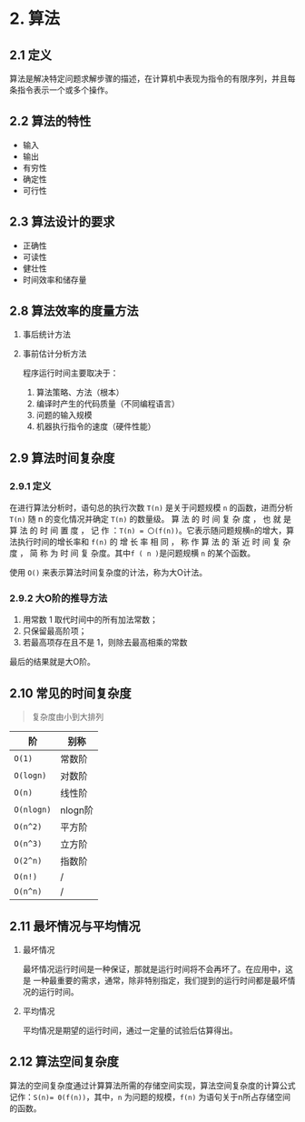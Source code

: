 # 2. 算法

## 2.1 定义

算法是解决特定问题求解步骤的描述，在计算机中表现为指令的有限序列，并且每条指令表示一个或多个操作。

## 2.2 算法的特性

+ 输入
+ 输出
+ 有穷性
+ 确定性
+ 可行性

## 2.3 算法设计的要求

+ 正确性
+ 可读性
+ 健壮性
+ 时间效率和储存量

## 2.8 算法效率的度量方法

1. 事后统计方法

2. 事前估计分析方法

   程序运行时间主要取决于：

   1. 算法策略、方法（根本）
   2. 编译时产生的代码质量（不同编程语言）
   3. 问题的输入规模
   4. 机器执行指令的速度（硬件性能）

## 2.9 算法时间复杂度

### 2.9.1 定义

在进行算法分析时，语句总的执行次数 `T(n)` 是关于问题规模 `n` 的函数，进而分析 `T(n)` 随 n 的变化情况并确定 `T(n)` 的数量级。 算 法 的 时 间 复 杂 度 ， 也 就 是 算 法 的 时 间 置 度 ， 记 作 ：`T(n) = 〇(f(n))`。它表示随问题规横`n`的增大，算法执行时间的增长率和 `f(n)` 的 增 长 率 相 同 ， 称 作 算 法 的 渐 近 时 间 复 杂 度 ， 简 称 为 时 间 复 杂度。其中`f ( n )`是问题规横 `n` 的某个函数。

使用 `O()` 来表示算法时间复杂度的计法，称为大O计法。

### 2.9.2 大O阶的推导方法

1. 用常数 1 取代时间中的所有加法常数；
2. 只保留最高阶项；
3. 若最高项存在且不是 1，则除去最高相乘的常数

最后的结果就是大O阶。

## 2.10 常见的时间复杂度

> 复杂度由小到大排列

| 阶         | 别称    |
| ---------- | ------- |
| `O(1)`     | 常数阶  |
| `O(logn)`  | 对数阶  |
| `O(n)`     | 线性阶  |
| `O(nlogn)` | nlogn阶 |
| `O(n^2)`   | 平方阶  |
| `O(n^3)`   | 立方阶  |
| `O(2^n)`   | 指数阶  |
| `O(n!)`    | /       |
| `O(n^n)`   | /       |

## 2.11 最坏情况与平均情况

1. 最坏情况

   最坏情况运行时间是一种保证，那就是运行时间将不会再坏了。在应用中，这是 一种最重要的需求，通常，除非特别指定，我们提到的运行时间都是最坏情况的运行时间。

2. 平均情况

   平均情况是期望的运行时间，通过一定量的试验后估算得出。

## 2.12 算法空间复杂度

算法的空间复杂度通过计算算法所需的存储空间实现，算法空间复杂度的计算公式记作：`S(n)= 0(f(n))`，其中，`n` 为问题的规模，`f(n)` 为语句关于n所占存储空间的函数。